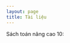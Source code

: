 ```yaml
---
layout: page
title: Tài liệu
---
```

Sách toán nâng cao 10: <br>
```markdown[Tải về](https://drive.google.com/file/d/1qNMuSha_RaDB6NhBDxnsKfVDPOs14uOL/view)
```
